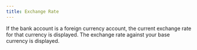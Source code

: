 ```yaml
---
title: Exchange Rate
---
```



If the bank account is a foreign currency account, the current exchange  rate for that currency is displayed. The exchange rate against your base  currency is displayed.
